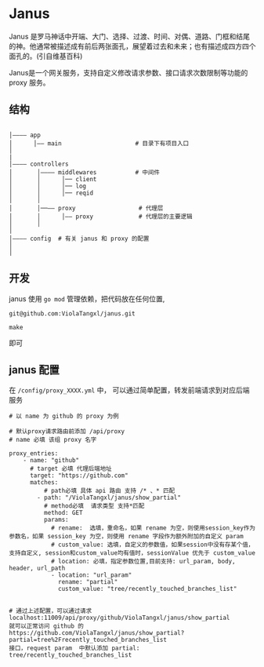 # Janus

Janus 是罗马神话中开端、大门、选择、过渡、时间、对偶、道路、门框和结尾的神。他通常被描述成有前后两张面孔，展望着过去和未来；也有描述成四方四个面孔的。(引自维基百科)

Janus是一个网关服务，支持自定义修改请求参数、接口请求次数限制等功能的 proxy 服务。

   ## 结构
   
   ```
   
   │———— app                           
   │      │—— main                     # 目录下有项目入口
   │
   |
   │———— controllers
   │       │———— middlewares           # 中间件
   │       │      │── client
   │       │      │── log
   │       │      │── reqid  
   │       │
   │       │──—— proxy                  # 代理层 
   │       │      │—— proxy             # 代理层的主要逻辑
   │       │
   │
   │———— config  # 有关 janus 和 proxy 的配置  
   │                    
   │     
   
   ```
  
## 开发

janus 使用 `go mod` 管理依赖，把代码放在任何位置,

```
git@github.com:ViolaTangxl/janus.git

make
```
即可


## janus 配置

在 ``/config/proxy_XXXX.yml`` 中， 可以通过简单配置，转发前端请求到对应后端服务
```
# 以 name 为 github 的 proxy 为例
 
# 默认proxy请求路由前添加 /api/proxy
# name 必填 该组 proxy 名字 
 
proxy_entries: 
    - name: "github" 
      # target 必填 代理后端地址
      target: "https://github.com"
      matches:
          # path必填 具体 api 路由 支持 /* 、* 匹配
        - path: "/ViolaTangxl/janus/show_partial"
          # method必填  请求类型 支持*匹配
          method: GET 
          params:
            # rename:  选填，重命名，如果 rename 为空，则使用session_key作为参数名，如果 session_key 为空，则使用 rename 字段作为额外附加的自定义 param
            # custom_value: 选填，自定义的参数值，如果session中没有存某个值，支持自定义, session和custom_value均有值时，sessionValue 优先于 custom_value
            # location: 必填，指定参数位置,目前支持: url_param, body, header, url_path
            - location: "url_param"
              rename: "partial"
              custom_value: "tree/recently_touched_branches_list" 
            
 
# 通过上述配置，可以通过请求 
localhost:11009/api/proxy/github/ViolaTangxl/janus/show_partial 
就可以正常访问 github 的 https://github.com/ViolaTangxl/janus/show_partial?partial=tree%2Frecently_touched_branches_list
接口，request param  中默认添加 partial: tree/recently_touched_branches_list

``` 



